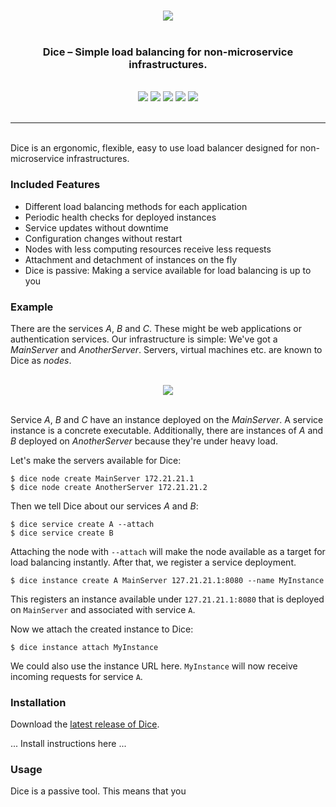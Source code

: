 <p align="center">
<br>   
<img src="https://sternentstehung.de/dice-black-100.png">
<br>
<br>
</p>

<h3 align="center">Dice &ndash; Simple load balancing for non-microservice infrastructures.</h3>

<p align="center">
<br>
<img src="https://circleci.com/gh/dominikbraun/foodunit.svg?style=shield">
<img src="https://goreportcard.com/badge/github.com/dominikbraun/foodunit">
<img src="https://www.codefactor.io/repository/github/dominikbraun/dice/badge?s=0f13518b90c29be6bc3ec4ff537581a2e5c51c6a" />
<img src="https://img.shields.io/github/v/release/dominikbraun/foodunit?sort=semver">
<img src="https://img.shields.io/github/license/dominikbraun/foodunit">
<br>
<br>
</p>

---

<br>
Dice is an ergonomic, flexible, easy to use load balancer designed for non-microservice infrastructures.

### Included Features

* Different load balancing methods for each application
* Periodic health checks for deployed instances
* Service updates without downtime
* Configuration changes without restart
* Nodes with less computing resources receive less requests
* Attachment and detachment of instances on the fly
* Dice is passive: Making a service available for load balancing is up to you

### Example

There are the services _A_, _B_ and _C_. These might be web applications or authentication services. Our infrastructure is simple: We've got a _MainServer_ and _AnotherServer_. Servers, virtual machines etc. are known to Dice as _nodes_.

<p align="center">
<br>
<img src="https://sternentstehung.de/dice-example.png">
<br>
<br>
</p>

Service _A_, _B_ and _C_ have an instance deployed on the _MainServer_. A service instance is a concrete executable. Additionally, there are instances of _A_ and _B_ deployed on _AnotherServer_ because they're under heavy load.

Let's make the servers available for Dice:

````shell script
$ dice node create MainServer 172.21.21.1
$ dice node create AnotherServer 172.21.21.2
````

Then we tell Dice about our services _A_ and _B_:

````shell script
$ dice service create A --attach
$ dice service create B
````

Attaching the node with `--attach` will make the node available as a target for load balancing instantly.
After that, we register a service deployment.

````shell script
$ dice instance create A MainServer 127.21.21.1:8080 --name MyInstance
````

This registers an instance available under `127.21.21.1:8080` that is deployed on `MainServer` and associated with service `A`.

Now we attach the created instance to Dice:

````shell script
$ dice instance attach MyInstance
````

We could also use the instance URL here. `MyInstance` will now receive incoming requests for service `A`.

### Installation

Download the [latest release of Dice](https://github.com/dominikbraun/dice/releases).

... Install instructions here ...

### Usage

Dice is a passive tool. This means that you 